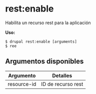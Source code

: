 # rest:enable
Habilita un recurso rest para la aplicación

**Uso:**
```
$ drupal rest:enable [arguments] 
$ ree  
```

## Argumentos disponibles
Argumento | Detalles
---------|-------------
resource-id | ID de recurso rest

